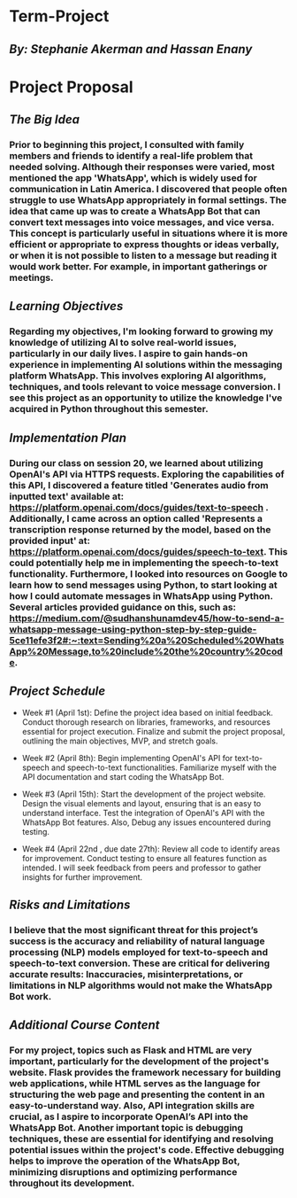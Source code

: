 # **Term-Project** 
## *By: Stephanie Akerman and Hassan Enany*


# **Project Proposal**

## *The Big Idea*
### Prior to beginning this project, I consulted with family members and friends to identify a real-life problem that needed solving. Although their responses were varied, most mentioned the app 'WhatsApp', which is widely used for communication in Latin America. I discovered that people often struggle to use WhatsApp appropriately in formal settings. The idea that came up was to create a WhatsApp Bot that can convert text messages into voice messages, and vice versa. This concept is particularly useful in situations where it is more efficient or appropriate to express thoughts or ideas verbally, or when it is not possible to listen to a message but reading it would work better. For example, in important gatherings or meetings. 

## *Learning Objectives*
### Regarding my objectives, I'm looking forward to growing my knowledge of utilizing AI to solve real-world issues, particularly in our daily lives. I aspire to gain hands-on experience in implementing AI solutions within the messaging platform WhatsApp. This involves exploring AI algorithms, techniques, and tools relevant to voice message conversion. I see this project as an opportunity to utilize the knowledge I've acquired in Python throughout this semester. 

## *Implementation Plan*
### During our class on session 20, we learned about utilizing OpenAI's API via HTTPS requests. Exploring the capabilities of this API, I discovered a feature titled 'Generates audio from inputted text' available at: https://platform.openai.com/docs/guides/text-to-speech . Additionally, I came across an option called 'Represents a transcription response returned by the model, based on the provided input' at: https://platform.openai.com/docs/guides/speech-to-text. This could potentially help me in implementing the speech-to-text functionality. Furthermore, I looked into resources on Google to learn how to send messages using Python, to start looking at how I could automate messages in WhatsApp using Python. Several articles provided guidance on this, such as: https://medium.com/@sudhanshunamdev45/how-to-send-a-whatsapp-message-using-python-step-by-step-guide-5ce11efe3f2#:~:text=Sending%20a%20Scheduled%20WhatsApp%20Message,to%20include%20the%20country%20code. 

## *Project Schedule*
+ Week #1 (April 1st):  Define the project idea based on initial feedback. Conduct thorough research on libraries, frameworks, and resources essential for project execution. Finalize and submit the project proposal, outlining the main objectives, MVP, and stretch goals.  

+ Week #2 (April 8th): Begin implementing OpenAI's API for text-to-speech and speech-to-text functionalities. Familiarize myself with the API documentation and start coding the WhatsApp Bot.  

+ Week #3 (April 15th): Start the development of the project website. Design the visual elements and layout, ensuring that is an easy to understand interface. Test the integration of OpenAI's API with the WhatsApp Bot features. Also, Debug any issues encountered during testing. 

+ Week #4 (April 22nd , due date 27th): Review all code to identify areas for improvement. Conduct testing to ensure all features function as intended. I will seek feedback from peers and professor to gather insights for further improvement. 

## *Risks and Limitations*
### I believe that the most significant threat for this project’s success is the accuracy and reliability of natural language processing (NLP) models employed for text-to-speech and speech-to-text conversion. These are critical for delivering accurate results: Inaccuracies, misinterpretations, or limitations in NLP algorithms would not make the WhatsApp Bot work.  

## *Additional Course Content*
### For my project, topics such as Flask and HTML are very important, particularly for the development of the project's website. Flask provides the framework necessary for building web applications, while HTML serves as the language for structuring the web page and presenting the content in an easy-to-understand way. Also, API integration skills are crucial, as I aspire to incorporate OpenAI’s API into the WhatsApp Bot. Another important topic is debugging techniques, these are essential for identifying and resolving potential issues within the project's code. Effective debugging helps to improve the operation of the WhatsApp Bot, minimizing disruptions and optimizing performance throughout its development. 
